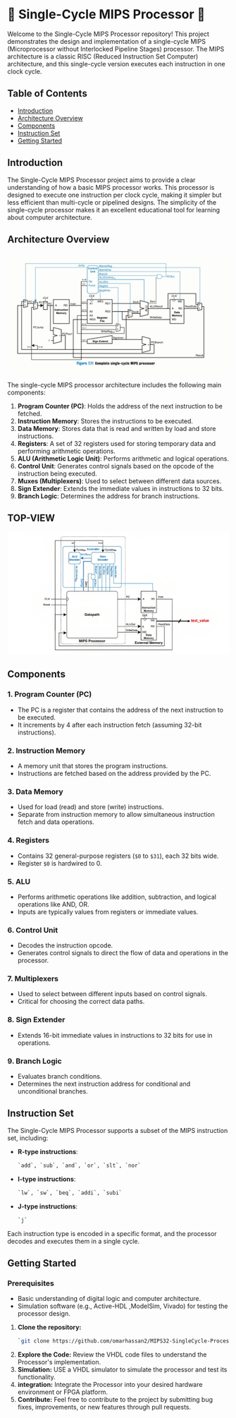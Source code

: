 # 🚀 Single-Cycle MIPS Processor 🚀

Welcome to the Single-Cycle MIPS Processor repository! This project demonstrates the design and implementation of a single-cycle MIPS (Microprocessor without Interlocked Pipeline Stages) processor. The MIPS architecture is a classic RISC (Reduced Instruction Set Computer) architecture, and this single-cycle version executes each instruction in one clock cycle.

## Table of Contents

- [Introduction](#introduction)
- [Architecture Overview](#architecture-overview)
- [Components](#components)
- [Instruction Set](#instruction-set)
- [Getting Started](#getting-started)

## Introduction

The Single-Cycle MIPS Processor project aims to provide a clear understanding of how a basic MIPS processor works. This processor is designed to execute one instruction per clock cycle, making it simpler but less efficient than multi-cycle or pipelined designs. The simplicity of the single-cycle processor makes it an excellent educational tool for learning about computer architecture.

## Architecture Overview

![ARCHITECTURE](/MIPS32-SingleCycle-Processor.jpg)

The single-cycle MIPS processor architecture includes the following main components:

1. **Program Counter (PC)**: Holds the address of the next instruction to be fetched.
2. **Instruction Memory**: Stores the instructions to be executed.
3. **Data Memory**: Stores data that is read and written by load and store instructions.
4. **Registers**: A set of 32 registers used for storing temporary data and performing arithmetic operations.
5. **ALU (Arithmetic Logic Unit)**: Performs arithmetic and logical operations.
6. **Control Unit**: Generates control signals based on the opcode of the instruction being executed.
7. **Muxes (Multiplexers)**: Used to select between different data sources.
8. **Sign Extender**: Extends the immediate values in instructions to 32 bits.
9. **Branch Logic**: Determines the address for branch instructions.

## TOP-VIEW

![TOP-VIEW](/MIPS%20Top%20View.png)

## Components

### 1. Program Counter (PC)
- The PC is a register that contains the address of the next instruction to be executed.
- It increments by 4 after each instruction fetch (assuming 32-bit instructions).

### 2. Instruction Memory
- A memory unit that stores the program instructions.
- Instructions are fetched based on the address provided by the PC.

### 3. Data Memory
- Used for load (read) and store (write) instructions.
- Separate from instruction memory to allow simultaneous instruction fetch and data operations.

### 4. Registers
- Contains 32 general-purpose registers (`$0` to `$31`), each 32 bits wide.
- Register `$0` is hardwired to 0.

### 5. ALU
- Performs arithmetic operations like addition, subtraction, and logical operations like AND, OR.
- Inputs are typically values from registers or immediate values.

### 6. Control Unit
- Decodes the instruction opcode.
- Generates control signals to direct the flow of data and operations in the processor.

### 7. Multiplexers
- Used to select between different inputs based on control signals.
- Critical for choosing the correct data paths.

### 8. Sign Extender
- Extends 16-bit immediate values in instructions to 32 bits for use in operations.

### 9. Branch Logic
- Evaluates branch conditions.
- Determines the next instruction address for conditional and unconditional branches.

## Instruction Set

The Single-Cycle MIPS Processor supports a subset of the MIPS instruction set, including:

- **R-type instructions**: 
    ```bash
    `add`, `sub`, `and`, `or`, `slt`, `nor` 
- **I-type instructions**:
    ```bash
    `lw`, `sw`, `beq`, `addi`, `subi`
- **J-type instructions**: 
    ```bash
    `j`

Each instruction type is encoded in a specific format, and the processor decodes and executes them in a single cycle.

## Getting Started

### Prerequisites

- Basic understanding of digital logic and computer architecture.
- Simulation software (e.g., Active-HDL ,ModelSim, Vivado) for testing the processor design.

1. **Clone the repository:**
   ```bash
   `git clone https://github.com/omarhassan2/MIPS32-SingleCycle-Processor.git`
2. **Explore the Code:** Review the VHDL code files to understand the Processor's implementation.
3. **Simulation:** USE a VHDL simulator to simulate the processor and test its functionality.
4. **integration:** Integrate the Processor into your desired hardware environment or FPGA platform.
5. **Contribute:** Feel free to contribute to the project by submitting bug fixes, improvements, or new features through pull requests.
